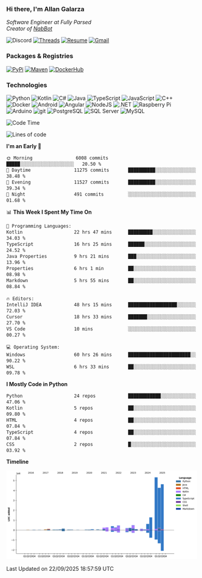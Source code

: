 ### Hi there, I'm Allan Galarza
*Software Engineer at Fully Parsed*  
*Creator of [NabBot](https://nabbot.xyz)*

![Discord](https://img.shields.io/badge/galarzaa-5865F2?logo=discord&style=flat-square&logoColor=white)
[![Threads](https://img.shields.io/badge/galarzaa-000000?logo=threads&style=flat-square&logoColor=white)](https://www.threads.com/@galarzaa90)
[![Resume](https://img.shields.io/badge/Resume-000000?logo=github&style=flat-square&logoColor=white)](https://galarzaa90.github.io)
[![Gmail](https://img.shields.io/badge/Email-D14836?logo=gmail&style=flat-square&logoColor=white)](mailto:allan.galarza@gmail.com)

### Packages & Registries
[![PyPi](https://img.shields.io/badge/PyPi-3775A9?logo=pypi&style=flat-square&logoColor=white)](https://pypi.org/user/Galarzaa90/)
[![Maven](https://img.shields.io/badge/Maven-C71A36?logo=apache-maven&style=flat-square&logoColor=white)](https://central.sonatype.com/namespace/com.galarzaa)
[![DockerHub](https://img.shields.io/badge/DockerHub-2496ED?style=flat-square&logo=docker&logoColor=white)]([Docker-2496ED](https://hub.docker.com/u/galarzaa90))

### Technologies
![Python](https://img.shields.io/badge/Python-4B8BBE?style=flat-square&logo=python&logoColor=white)
![Kotlin](https://img.shields.io/badge/Kotlin-7F52FF?logo=kotlin&style=flat-square&logoColor=white)
![C#](https://img.shields.io/badge/C%23-690081?style=flat-square&logo=c-sharp&logoColor=white)
![Java](https://img.shields.io/badge/Java-007396?style=flat-square&logo=openjdk)
![TypeScript](https://img.shields.io/badge/TypeScript-3178C6?style=flat-square&logo=typescript&logoColor=white)
![JavaScript](https://img.shields.io/badge/JavaScript-F7DF1E?style=flat-square&logo=javascript&logoColor=white)
![C++](https://img.shields.io/badge/C%2B%2B-0180CD?style=flat-square&logo=c%2B%2B)
![Docker](https://img.shields.io/badge/Docker-2496ED?style=flat-square&logo=docker&logoColor=white)
![Android](https://img.shields.io/badge/Android-3DDC84?style=flat-square&logo=android&logoColor=white)
![Angular](https://img.shields.io/badge/Angular-DD0031?style=flat-square&logo=angular)
![NodeJS](https://img.shields.io/badge/NodeJS-3C873A?style=flat-square&logo=node.js&logoColor=white)
![.NET](https://img.shields.io/badge/.NET-690081?style=flat-square&logo=.net)
![Raspberry Pi](https://img.shields.io/badge/RaspberryPi-C41949?style=flat-square&logo=raspberry-pi)
![Arduino](https://img.shields.io/badge/Arduino-00979D?style=flat-square&logo=arduino&logoColor=white)
![git](https://img.shields.io/badge/git-F05133?style=flat-square&logo=git&logoColor=white)
![PostgreSQL](https://img.shields.io/badge/PostgreSQL-4169E1?style=flat-square&logo=postgresql&logoColor=white)
![SQL Server](https://img.shields.io/badge/SQL_Server-E02E28?style=flat-square&logo=microsoft-sql-server)
![MySQL](https://img.shields.io/badge/MySQL-00758F?style=flat-square&logo=mysql&logoColor=white)


<!--START_SECTION:waka-->
![Code Time](http://img.shields.io/badge/Code%20Time-12%2C761%20hrs%2020%20mins-blue)

![Lines of code](https://img.shields.io/badge/From%20Hello%20World%20I%27ve%20Written-19.5%20million%20lines%20of%20code-blue)

**I'm an Early 🐤** 

```text
🌞 Morning                6008 commits        █████░░░░░░░░░░░░░░░░░░░░   20.50 % 
🌆 Daytime                11275 commits       ██████████░░░░░░░░░░░░░░░   38.48 % 
🌃 Evening                11527 commits       ██████████░░░░░░░░░░░░░░░   39.34 % 
🌙 Night                  491 commits         ░░░░░░░░░░░░░░░░░░░░░░░░░   01.68 % 
```


📊 **This Week I Spent My Time On** 

```text
💬 Programming Languages: 
Kotlin                   22 hrs 47 mins      █████████░░░░░░░░░░░░░░░░   34.03 % 
TypeScript               16 hrs 25 mins      ██████░░░░░░░░░░░░░░░░░░░   24.52 % 
Java Properties          9 hrs 21 mins       ███░░░░░░░░░░░░░░░░░░░░░░   13.96 % 
Properties               6 hrs 1 min         ██░░░░░░░░░░░░░░░░░░░░░░░   08.98 % 
Markdown                 5 hrs 55 mins       ██░░░░░░░░░░░░░░░░░░░░░░░   08.84 % 

🔥 Editors: 
IntelliJ IDEA            48 hrs 15 mins      ██████████████████░░░░░░░   72.03 % 
Cursor                   18 hrs 33 mins      ███████░░░░░░░░░░░░░░░░░░   27.70 % 
VS Code                  10 mins             ░░░░░░░░░░░░░░░░░░░░░░░░░   00.27 % 

💻 Operating System: 
Windows                  60 hrs 26 mins      ███████████████████████░░   90.22 % 
WSL                      6 hrs 33 mins       ██░░░░░░░░░░░░░░░░░░░░░░░   09.78 % 
```

**I Mostly Code in Python** 

```text
Python                   24 repos            ████████████░░░░░░░░░░░░░   47.06 % 
Kotlin                   5 repos             ██░░░░░░░░░░░░░░░░░░░░░░░   09.80 % 
HTML                     4 repos             ██░░░░░░░░░░░░░░░░░░░░░░░   07.84 % 
TypeScript               4 repos             ██░░░░░░░░░░░░░░░░░░░░░░░   07.84 % 
CSS                      2 repos             █░░░░░░░░░░░░░░░░░░░░░░░░   03.92 % 
```



**Timeline**

![Lines of Code chart](https://raw.githubusercontent.com/Galarzaa90/Galarzaa90/main/assets/bar_graph.png)


 Last Updated on 22/09/2025 18:57:59 UTC
<!--END_SECTION:waka-->
